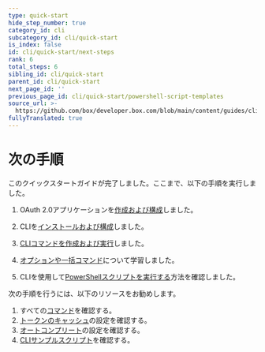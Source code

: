 ```yaml
---
type: quick-start
hide_step_number: true
category_id: cli
subcategory_id: cli/quick-start
is_index: false
id: cli/quick-start/next-steps
rank: 6
total_steps: 6
sibling_id: cli/quick-start
parent_id: cli/quick-start
next_page_id: ''
previous_page_id: cli/quick-start/powershell-script-templates
source_url: >-
  https://github.com/box/developer.box.com/blob/main/content/guides/cli/quick-start/6-next-steps.md
fullyTranslated: true
---
```

# 次の手順

このクイックスタートガイドが完了しました。ここまで、以下の手順を実行しました。

1. OAuth 2.0アプリケーションを[作成および構成][one]しました。

2. CLIを[インストールおよび構成][two]しました。
   <!--alex ignore executed-->

3. [CLIコマンドを作成および実行][three]しました。

4. [オプションや一括コマンド][four]について学習しました。

5. CLIを使用して[PowerShellスクリプトを実行する][five]方法を確認しました。

次の手順を行うには、以下のリソースをお勧めします。

1. すべての[コマンド][commands]を確認する。
2. [トークンのキャッシュ][cache]の設定を確認する。
3. [オートコンプリート][ac]の設定を確認する。
4. [CLIサンプルスクリプト][sample-scripts]を確認する。

[one]: g://cli/quick-start/create-oauth-app/

[two]: g://cli/quick-start/install-and-configure/

[three]: g://cli/quick-start/build-commands-help/

[four]: g://cli/quick-start/options-and-bulk-commands/

[five]: g://cli/quick-start/powershell-script-templates/

[cache]: https://github.com/box/boxcli/blob/master/docs/configure.md#box-configureenvironmentsupdate-name

[ac]: https://github.com/box/boxcli/blob/master/docs/autocomplete.md

[commands]: https://github.com/box/boxcli#command-topics

[sample-scripts]: https://developer.box.com/guides/cli/scripts/
